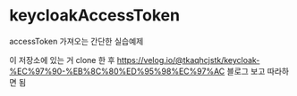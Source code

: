 # keycloakAccessToken
accessToken 가져오는 간단한 실습예제

이 저장소에 있는 거 clone 한 후
https://velog.io/@tkaqhcjstk/keycloak-%EC%97%90-%EB%8C%80%ED%95%98%EC%97%AC
블로그 보고 따라하면 됨
